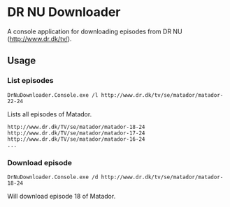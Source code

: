 # DR NU Downloader

A console application for downloading episodes from DR NU (http://www.dr.dk/tv/).

## Usage

### List episodes

    DrNuDownloader.Console.exe /l http://www.dr.dk/tv/se/matador/matador-22-24

Lists all episodes of Matador.

    http://www.dr.dk/TV/se/matador/matador-18-24
    http://www.dr.dk/TV/se/matador/matador-17-24
    http://www.dr.dk/TV/se/matador/matador-16-24
    ...

### Download episode

    DrNuDownloader.Console.exe /d http://www.dr.dk/tv/se/matador/matador-18-24

Will download episode 18 of Matador.